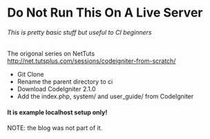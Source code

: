 
Do Not Run This On A Live Server
=================================

###### This is pretty basic stuff but useful to CI beginners

The origonal series on NetTuts http://net.tutsplus.com/sessions/codeigniter-from-scratch/

* Git Clone
* Rename the parent directory to ci
* Download CodeIgniter 2.1.0
* Add the index.php, system/ and user_guide/ from CodeIgniter

#### It is example localhost setup only!

NOTE: the blog was not part of it.
